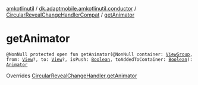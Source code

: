 [amkotlinutil](../../index.md) / [dk.adaptmobile.amkotlinutil.conductor](../index.md) / [CircularRevealChangeHandlerCompat](index.md) / [getAnimator](get-animator.md)

# getAnimator

`@NonNull protected open fun getAnimator(@NonNull container: `[`ViewGroup`](https://developer.android.com/reference/android/view/ViewGroup.html)`, from: `[`View`](https://developer.android.com/reference/android/view/View.html)`?, to: `[`View`](https://developer.android.com/reference/android/view/View.html)`?, isPush: `[`Boolean`](https://kotlinlang.org/api/latest/jvm/stdlib/kotlin/-boolean/index.html)`, toAddedToContainer: `[`Boolean`](https://kotlinlang.org/api/latest/jvm/stdlib/kotlin/-boolean/index.html)`): `[`Animator`](https://developer.android.com/reference/android/animation/Animator.html)

Overrides [CircularRevealChangeHandler.getAnimator](../-circular-reveal-change-handler/get-animator.md)

